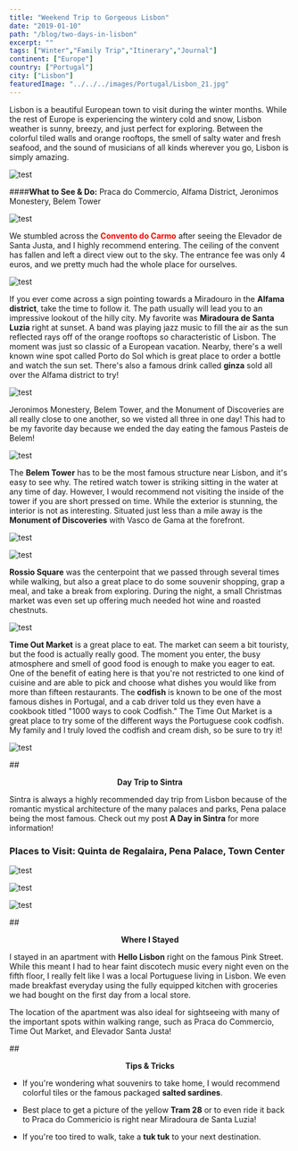 ```yaml
---
title: "Weekend Trip to Gorgeous Lisbon"
date: "2019-01-10"
path: "/blog/two-days-in-lisbon"
excerpt: ""
tags: ["Winter","Family Trip","Itinerary","Journal"]
continent: ["Europe"]
country: ["Portugal"]
city: ["Lisbon"]
featuredImage: "../../../images/Portugal/Lisbon_21.jpg"
---
```


Lisbon is a beautiful European town to visit during the winter months. While the rest of Europe is experiencing the wintery cold and snow, Lisbon weather is sunny, breezy, and just perfect for exploring. Between the colorful tiled walls and orange rooftops, the smell of salty water and fresh seafood, and the sound of musicians of all kinds wherever you go, Lisbon is simply amazing.  

![test](../../../images/Portugal/Lisbon_4.jpg) 

####**What to See & Do:** Praca do Commercio, Alfama District, Jeronimos Monestery, Belem Tower

![test](../../../images/Portugal/Lisbon_7.jpg) 

We stumbled across the <span style="color:red">**Convento do Carmo**</span> after seeing the Elevador de Santa Justa, and I highly recommend entering. The ceiling of the convent has fallen and left a direct view out to the sky. The entrance fee was only 4 euros, and we pretty much had the whole place for ourselves. 

![test](../../../images/Portugal/Lisbon_2.jpg) 

If you ever come across a sign pointing towards a Miradouro in the **Alfama district**, take the time to follow it. The path usually will lead you to an impressive lookout of the hilly city. My favorite was **Miradoura de Santa Luzia** right at sunset. A band was playing jazz music to fill the air as the sun reflected rays off of the orange rooftops so characteristic of Lisbon. The moment was just so classic of a European vacation. Nearby, there's a well known wine spot called Porto do Sol which is great place to order a bottle and watch the sun set. There's also a famous drink called **ginza** sold all over the Alfama district to try!

![test](../../../images/Portugal/Lisbon_18.jpg)

Jeronimos Monestery, Belem Tower, and the Monument of Discoveries are all really close to one another, so we visted all three in one day! This had to be my favorite day because we ended the day eating the famous Pasteis de Belem! 

![test](../../../images/Portugal/Lisbon_15.jpg)

The **Belem Tower** has to be the most famous structure near Lisbon, and it's easy to see why. The retired watch tower is striking sitting in the water at any time of day. However, I would recommend not visiting the inside of the tower if you are short pressed on time. While the exterior is stunning, the interior is not as interesting. Situated just less than a mile away is the **Monument of Discoveries** with Vasco de Gama at the forefront. 

![test](../../../images/Portugal/Lisbon_10.jpg) 


![test](../../../images/Portugal/Lisbon_11.jpg)

**Rossio Square** was the centerpoint that we passed through several times while walking, but also a great place to do some souvenir shopping, grap a meal, and take a break from exploring. During the night, a small Christmas market was even set up offering much needed hot wine and roasted chestnuts. 

![test](../../../images/Portugal/Lisbon_8.jpg) 

**Time Out Market** is a great place to eat. The market can seem a bit touristy, but the food is actually really good. The moment you enter, the busy atmosphere and smell of good food is enough to make you eager to eat. One of the benefit of eating here is that you're not restricted to one kind of cuisine and are able to pick and choose what dishes you would like from more than fifteen restaurants. The **codfish** is known to be one of the most famous dishes in Portugal, and a cab driver told us they even have a cookbook titled "1000 ways to cook Codfish." The Time Out Market is a great place to try some of the different ways the Portuguese cook codfish. My family and I truly loved the codfish and cream dish, so be sure to try it! 

![test](../../../images/Portugal/Lisbon_9.jpg) 

##<center>**Day Trip to Sintra**</center>

Sintra is always a highly recommended day trip from Lisbon because of the romantic mystical architecture of the many palaces and parks, Pena palace being the most famous. Check out my post **A Day in Sintra** for more information!

### **Places to Visit:** Quinta de Regalaira, Pena Palace, Town Center

![test](../../../images/Portugal/Sintra_1.jpg) 

![test](../../../images/Portugal/Sintra_5.jpg) 

![test](../../../images/Portugal/Sintra_7.jpg) 

##<center>**Where I Stayed**</center>

I stayed in an apartment with **Hello Lisbon** right on the famous Pink Street. While this meant I had to hear faint discotech music every night even on the fifth floor, I really felt like I was a local Portuguese living in Lisbon. We even made breakfast everyday using the fully equipped kitchen with groceries we had bought on the first day from a local store. 

The location of the apartment was also ideal for sightseeing with many of the important spots within walking range, such as Praca do Commercio, Time Out Market, and Elevador Santa Justa! 

##<center>**Tips & Tricks**</center>

- If you're wondering what souvenirs to take home, I would recommend colorful tiles or the famous packaged **salted sardines**. 

- Best place to get a picture of the yellow **Tram 28** or to even ride it back to Praca do Commericio is right near Miradoura de Santa Luzia!

- If you're too tired to walk, take a **tuk tuk** to your next destination. 



